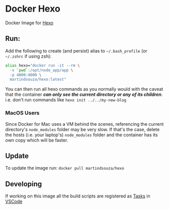 # Docker Hexo
Docker Image for [Hexo](https://hexo.io/)

## Run:

Add the following to create (and persist) alias to `~/.bash_profile` (or `~/.zshrc` if using zsh):

```bash
alias hexo="docker run -it --rm \
  -v `pwd`:/opt/node_app/app \
  -p 4000:4000 \
  martindsouza/hexo:latest"
```

You can then run all hexo commands as you normally would with the caveat that the container ***can only see the current directory or any of its children***. i.e. don't run commands like `hexo init ../../my-new-blog`


### MacOS Users

Since Docker for Mac uses a VM behind the scenes, referencing the current directory's `node_modules` folder may be very slow. If that's the case, delete the hosts (i.e. your laptop's) `node_modules` folder and the container has its own copy which will be faster.


## Update

To update the image run: `docker pull martindsouza/hexo`

## Developing

If working on this image all the build scripts are registered as [Tasks](https://code.visualstudio.com/docs/editor/tasks) in [VSCode](https://code.visualstudio.com/)

